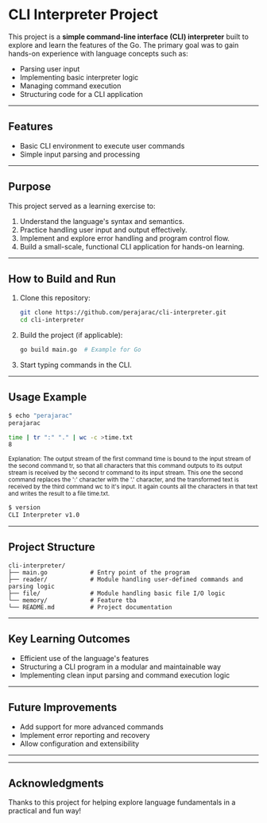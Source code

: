 # CLI Interpreter Project

This project is a **simple command-line interface (CLI) interpreter** built to explore and learn the features of the Go. The primary goal was to gain hands-on experience with language concepts such as:

- Parsing user input
- Implementing basic interpreter logic
- Managing command execution
- Structuring code for a CLI application

---

## Features

- Basic CLI environment to execute user commands
- Simple input parsing and processing

---

## Purpose

This project served as a learning exercise to:

1. Understand the language's syntax and semantics.
2. Practice handling user input and output effectively.
3. Implement and explore error handling and program control flow.
4. Build a small-scale, functional CLI application for hands-on learning.

---

## How to Build and Run

1. Clone this repository:

   ```bash
   git clone https://github.com/perajarac/cli-interpreter.git
   cd cli-interpreter
   ```

2. Build the project (if applicable):

   ```bash
   go build main.go  # Example for Go
   ```

3. Start typing commands in the CLI.

---

## Usage Example

```bash
$ echo "perajarac"
perajarac

time | tr ":" "." | wc -c >time.txt
8
```

<sup>Explanation: The output stream of the first command time is bound to the input stream of the second command tr, so that all characters
that this command outputs to its output stream is received by the second tr command to its input stream. This one
the second command replaces the ':' character with the '.' character, and the transformed text is received by the third command
wc to it's input. It again counts all the characters in that text and writes the result to a file time.txt.

```bash
$ version
CLI Interpreter v1.0

```

---

## Project Structure

```
cli-interpreter/
├── main.go            # Entry point of the program
├── reader/            # Module handling user-defined commands and parsing logic
├── file/              # Module handling basic file I/O logic
└── memory/            # Feature tba
└── README.md          # Project documentation
```

---

## Key Learning Outcomes

- Efficient use of the language's features
- Structuring a CLI program in a modular and maintainable way
- Implementing clean input parsing and command execution logic

---

## Future Improvements

- Add support for more advanced commands
- Implement error reporting and recovery
- Allow configuration and extensibility

---



---

## Acknowledgments

Thanks to this project for helping explore language fundamentals in a practical and fun way!
